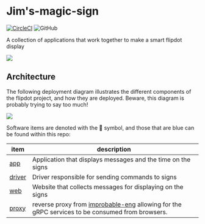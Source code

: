 # Jim's-magic-sign

[![CircleCI](https://circleci.com/gh/briggySmalls/flipdot.svg?style=svg)](https://circleci.com/gh/briggySmalls/flipdot)
![GitHub](https://img.shields.io/github/license/briggySmalls/flipdot.svg)

A collection of applications that work together to make a smart flipdot display

![](https://imgur.com/hQYodeh.gif)

## Architecture

The following deployment diagram illustrates the different components of the flipdot project, and how they are deployed. Beware, this diagram is probably trying to say too much!

![](http://www.plantuml.com/plantuml/png/VP71JlCm48Jl-nG-_l_1g495Gb4KbHO9SQAY0WuL1oSngPN4jjOE9K9zT-9kA2wjs4EYJ7PdnvzdpWlqNTk0gvMs0aNB1a6zYSApJs13vQAeApITBXUcCSYMPbjAd3UTFFSxJVr6OSciGDzd6NlPA2zNhQabx02qAIL3uMmk4NkhnXKe2ozqrKXMcgAMI7Aedp32MhO65bMgiih0nL37Sfu9Qm_IAvnwbQZU9PxQsTvlZ3vhIID_kbeq7ptx3U1uIVMuNF2jpAaviWlF7Pc6a_9_4px6JFP32Rkb18UEoNzEBjyDDzO6nZ7Cy8e4b8tee--yyzveW947vzauax2drJoIQJ9XTylx1u2mFXr46YSrtkjKfTrusJcQhQCRZLa516k8qFlUIbUWifxmH-Y7NY18Em22p3aF5ic19vsUmeV0b25XwFZq-WhsyMFzSleCCwdBhcs-0000)

Software items are denoted with the 📄 symbol, and those that are blue can be found within this repo:

item | description
--- | ---
[app](./app) | Application that displays messages and the time on the signs
[driver](./driver) | Driver responsible for sending commands to signs
[web](./web) | Website that collects messages for displaying on the signs
[proxy](https://github.com/improbable-eng/grpc-web/tree/master/go/grpcwebproxy) | reverse proxy from [improbable-eng](https://github.com/improbable-eng) allowing for the gRPC services to be consumed from browsers.
